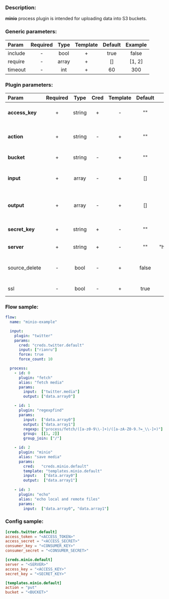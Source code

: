 ### Description:

**minio** process plugin is intended for uploading data into S3 buckets.


### Generic parameters:

| Param   | Required | Type  | Template | Default | Example |
|:--------|:--------:|:-----:|:--------:|:-------:|:-------:|
| include |    -     | bool  |    +     |  true   |  false  |
| require |    -     | array |    +     |   []    | [1, 2]  |
| timeout |    -     |  int  |    +     |   60    |   300   |

### Plugin parameters:

| Param          | Required | Type   | Cred | Template | Default | Example            | Description                                                                   |
|:---------------|:--------:|:------:|:----:|:--------:|:-------:|:------------------:|:------------------------------------------------------------------------------|
| **access_key** | +        | string | +    | -        | ""      | ""                 | [Minio Admin Guide](https://docs.min.io/docs/minio-admin-complete-guide.html) |
| **action**     | +        | string | -    | +        | ""      | "put"              | Perform action (only "put" is supported).                                     |
| **bucket**     | +        | string | -    | +        | ""      | "news"             | Bucket name.                                                                  |
| **input**      | +        | array  | -    | +        | []      | ["data.array0"]    | List of [DataItem](../../concept.md) fields with files paths.                 |
| **output**     | +        | array  | -    | +        | []      | ["data.array1"]    | List of target [DataItem](../../concept.md) fields.                           |
| **secret_key** | +        | string | +    | -        | ""      | ""                 | [Minio Admin Guide](https://docs.min.io/docs/minio-admin-complete-guide.html) |
| **server**     | +        | string | +    | -        | ""      | "host.example.com" | Minio server.                                                                 |
| source_delete  | -        | bool   | -    | +        | false   | true              | Delete source file after uploading.                                                       |
| ssl            | -        | bool   | -    | +        | true    | false              | Use SSL for connection.                                                       |

### Flow sample:

```yaml
flow:
  name: "minio-example"

  input:
    plugin: "twitter"
    params:
      cred: "creds.twitter.default"
      input: ["rianru"]
      force: true
      force_count: 10

  process:
    - id: 0
      plugin: "fetch"
      alias: "fetch media"
      params:
        input:  ["twitter.media"]
        output: ["data.array0"]

    - id: 1
      plugin: "regexpfind"
      params:
        input:  ["data.array0"]
        output: ["data.array1"]
        regexp: ["process/fetch/([a-z0-9\\-]+)/([a-zA-Z0-9.?=_\\-]+)"]
        group:  [[1, 2]]
        group_join: ["/"]

    - id: 2
      plugin: "minio"
      alias: "save media"
      params:
        cred:   "creds.minio.default"
        template: "templates.minio.default"
        input:   ["data.array0"]
        output:  ["data.array1"]
        
    - id: 3
      plugin: "echo"
      alias: "echo local and remote files"
      params:
        input:  ["data.array0", "data.array1"]
```

### Config sample:

```toml
[creds.twitter.default]
access_token = "<ACCESS_TOKEN>"
access_secret = "<ACCESS_SECRET>"
consumer_key = "<CONSUMER_KEY>"
consumer_secret = "<CONSUMER_SECRET>"

[creds.minio.default]
server = "<SERVER>"
access_key = "<ACCESS_KEY>"
secret_key = "<SECRET_KEY>"

[templates.minio.default]
action = "put"
bucket = "<BUCKET>"
```

